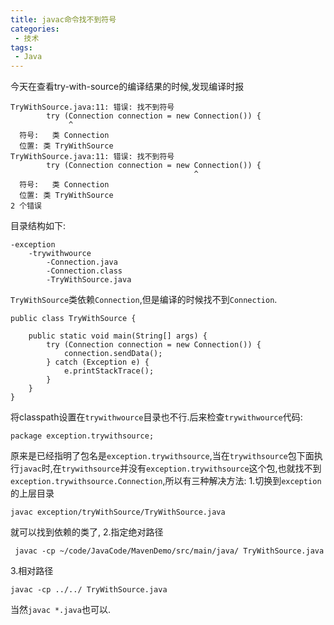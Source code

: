 ```yaml
---
title: javac命令找不到符号
categories: 
 - 技术
tags:
 - Java
---
```


今天在查看try-with-source的编译结果的时候,发现编译时报
```
TryWithSource.java:11: 错误: 找不到符号
        try (Connection connection = new Connection()) {
             ^
  符号:   类 Connection
  位置: 类 TryWithSource
TryWithSource.java:11: 错误: 找不到符号
        try (Connection connection = new Connection()) {
                                         ^
  符号:   类 Connection
  位置: 类 TryWithSource
2 个错误
```
目录结构如下:
```
-exception
    -trywithwource
        -Connection.java
        -Connection.class
        -TryWithSource.java
```
`TryWithSource`类依赖`Connection`,但是编译的时候找不到`Connection`.
```
public class TryWithSource {

    public static void main(String[] args) {
        try (Connection connection = new Connection()) {
            connection.sendData();
        } catch (Exception e) {
            e.printStackTrace();
        }
    }
}
```

将classpath设置在`trywithwource`目录也不行.后来检查`trywithwource`代码:
```
package exception.trywithsource;
```
原来是已经指明了包名是`exception.trywithsource`,当在`trywithsource`包下面执行`javac`时,在`trywithsource`并没有`exception.trywithsource`这个包,也就找不到`exception.trywithsource.Connection`,所以有三种解决方法:
1.切换到`exception`的上层目录
```
javac exception/tryWithSource/TryWithSource.java
```
就可以找到依赖的类了,
2.指定绝对路径
```
 javac -cp ~/code/JavaCode/MavenDemo/src/main/java/ TryWithSource.java
```
3.相对路径
```
javac -cp ../../ TryWithSource.java
```
当然`javac *.java`也可以.
